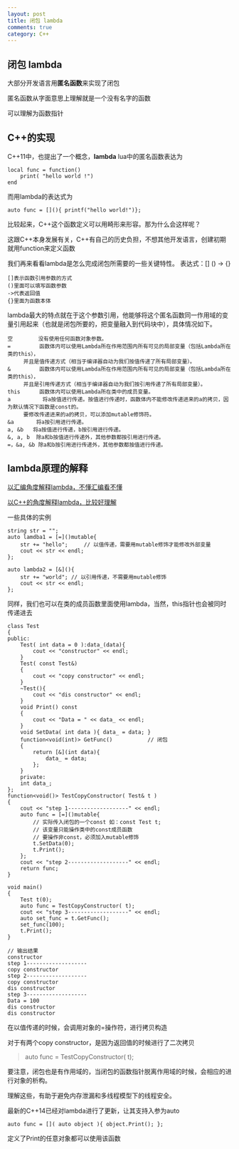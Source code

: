 ```yaml
---
layout: post
title: 闭包 lambda
comments: true
category: C++
---
```

## 闭包 lambda

大部分开发语言用**匿名函数**来实现了闭包

匿名函数从字面意思上理解就是一个没有名字的函数

可以理解为函数指针

## C++的实现

C++11中，也提出了一个概念，**lambda**
lua中的匿名函数表达为 

```
local func = function()
	print( "hello world !")
end
```

而用lambda的表达式为

```
auto func = [](){ printf("hello world!")};
```

比较起来，C++这个函数定义可以用畸形来形容。那为什么会这样呢？

这跟C++本身发展有关，C++有自己的历史负担，不想其他开发语言，创建初期就用function来定义函数

我们再来看看lambda是怎么完成闭包所需要的一些关键特性。
表达式：[] () -> {}

	[]表示函数引用参数的方式
	()里面可以填写函数参数	
	->代表返回值
	{}里面为函数本体	

lambda最大的特点就在于这个参数引用，他能够将这个匿名函数同一作用域的变量引用起来（也就是闭包所要的，把变量融入到代码块中），具体情况如下。

	空        没有使用任何函数对象参数。
	=         函数体内可以使用Lambda所在作用范围内所有可见的局部变量（包括Lambda所在类的this），
		 并且是值传递方式（相当于编译器自动为我们按值传递了所有局部变量）。
	&         函数体内可以使用Lambda所在作用范围内所有可见的局部变量（包括Lambda所在类的this），
		 并且是引用传递方式（相当于编译器自动为我们按引用传递了所有局部变量）。
	this      函数体内可以使用Lambda所在类中的成员变量。
	a          将a按值进行传递。按值进行传递时，函数体内不能修改传递进来的a的拷贝，因为默认情况下函数是const的。
		 要修改传递进来的a的拷贝，可以添加mutable修饰符。
	&a       将a按引用进行传递。
	a, &b   将a按值进行传递，b按引用进行传递。
	&, a, b  除a和b按值进行传递外，其他参数都按引用进行传递。
	=，&a, &b 除a和b按引用进行传递外，其他参数都按值进行传递。

## lambda原理的解释

[以汇编角度解释lambda，不懂汇编看不懂](http://my.oschina.net/ybusad/blog/277840)

[以C++的角度解释lambda，比较好理解](http://blog.csdn.net/zhangxiangdavaid/article/details/44064765)

一些具体的实例

```
string str = "";
auto lamdba1 = [=]()mutable{
	str += "hello";		// 以值传递，需要用mutable修饰才能修改外部变量
	cout << str << endl;	
};
 
auto lambda2 = [&](){
	str += "world";	// 以引用传递，不需要用mutable修饰
	cout << str << endl;
};
```
同样，我们也可以在类的成员函数里面使用lambda，当然，this指针也会被同时传递进去

```
class Test
{
public:
	Test( int data = 0 ):data_(data){
		cout << "constructor" << endl;
	}
	Test( const Test&)
	{
		cout << "copy constructor" << endl;
	}
	~Test(){
		cout << "dis constructor" << endl;
	}
	void Print() const
	{
		cout << "Data = " << data_ << endl;
	}
	void SetData( int data ){ data_ = data; }
	function<void(int)> GetFunc() 			// 闭包
	{
		return [&](int data){
			data_ = data;
		};
	}
	private:
	int data_;
};
function<void()> TestCopyConstructor( Test& t )
{
	cout << "step 1-------------------" << endl;
	auto func = [=]()mutable{
		// 实际传入闭包的一个const 如：const Test t;
		// 该变量只能操作类中的const成员函数
		// 要操作非const，必须加入mutable修饰
		t.SetData(0);	
		t.Print();
	};
	cout << "step 2-------------------" << endl;
	return func;
}

void main()
{
	Test t(0);
	auto func = TestCopyConstructor( t);
	cout << "step 3-------------------" << endl;
	auto set_func = t.GetFunc();
	set_func(100);
	t.Print();
}

// 输出结果
constructor
step 1-------------------
copy constructor
step 2-------------------
copy constructor
dis constructor
step 3-------------------
Data = 100
dis constructor
dis constructor
```
在以值传递的时候，会调用对象的=操作符，进行拷贝构造

对于有两个copy constructor，是因为返回值的时候进行了二次拷贝

>auto func = TestCopyConstructor( t);

要注意，闭包也是有作用域的，当闭包的函数指针脱离作用域的时候，会相应的进行对象的析构。

理解这些，有助于避免内存泄漏和多线程模型下的线程安全。

最新的C++14已经对lambda进行了更新，让其支持入参为auto

```
auto func = []( auto object ){ object.Print(); };
```

定义了Print的任意对象都可以使用该函数






